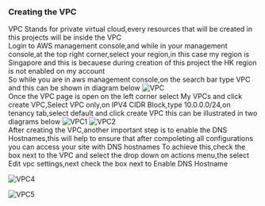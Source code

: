 ### Creating the VPC
VPC Stands for private virtual cloud,every resources that will be created in this projects will be inside the VPC
<br>
Login to AWS management console,and while in your management console,at the top right corner,select your region,in this case my region is Singapore and this is becauese during  creation of this project 
the HK region is not enabled on my account
<br>
So while you are in aws management console,on the search  bar type VPC and this can be shown in diagram below
![VPC](https://github.com/AdventureLouis/Host-a-wordpress-website-in-AWS/assets/161846069/b944b405-59fe-4c23-b8eb-f5d76bda5877)
<br>
Once the VPC page is open on the left corner select My VPCs and click create VPC,Select VPC only,on IPV4 CIDR Block,type 10.0.0.0/24,on tenancy tab,select default and click create VPC
this can be illustrated in two diagrams below
![VPC1](https://github.com/AdventureLouis/Host-a-wordpress-website-in-AWS/assets/161846069/e41b4a57-c57d-43a7-b9cd-0d1b3ca058c5)
![VPC2](https://github.com/AdventureLouis/Host-a-wordpress-website-in-AWS/assets/161846069/84e6634d-a2a1-49df-96eb-cade8c2eb8c7)
<br>
After creating the VPC,another important step is to enable the DNS Hostnames,this will help to ensure that after compoleting all configurations you can access your site with DNS hostnames
To achieve this,check the box next to the VPC and select the drop down on actions menu,the select Edit vpc settings,next check the box next to Enable DNS Hostname

![VPC4](https://github.com/AdventureLouis/Host-a-wordpress-website-in-AWS/assets/161846069/81adabb1-23b8-4f47-b90e-99432437ebd4)

![VPC5](https://github.com/AdventureLouis/Host-a-wordpress-website-in-AWS/assets/161846069/1364d718-2617-40a2-b65e-9b0926323347)
